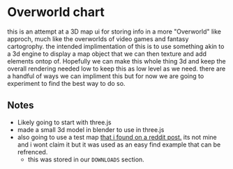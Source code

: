 # Overworld chart
this is an attempt at a 3D map ui for storing info in a more "Overworld" like approch, much like the overworlds of video games and fantasy cartogrophy.
the intended implimentation of this is to use something akin to a 3d engine to display a map object that we can then texture and add elements ontop of.
Hopefully we can make this whole thing 3d and keep the overall rendering needed low to keep this as low level as we need.
there are a handful of ways we can impliment this but for now we are going to experiment to find the best way to do so.

## Notes

- Likely going to start with three.js
- made a small 3d model in blender to use in three.js
- also going to use a test map [that i found on a reddit post.](https://www.reddit.com/r/inkarnate/comments/w109fx/alurna_just_a_good_ol_homebrew_fantasy_map_for_my/) its not mine and i wont claim it but it was used as an easy find example that can be refrenced. 
  - this was stored in our `DOWNLOADS` section.